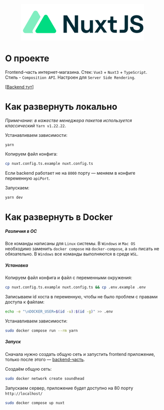 <p align="center"><img src="https://raw.githubusercontent.com/Rib0v/soundhead_front/6494fe30b917ffc0c583cd90d933e5951c012656/assets/nuxt-logo.svg" width="400" alt="NuxtJS Logo"></p>

# О проекте

Frontend-часть интернет-магазина. Стек: `Vue3` + `Nuxt3` + `TypeScript`. Стиль - `Composition API`.  Настроен для `Server Side Rendering`.

[[Backend тут](https://github.com/Rib0v/soundhead_back)]

# Как развернуть локально

*Примечание: в кажестве менеджера пакетов используется классический* `Yarn v1.22.22`.

Устанавливаем зависимости:

```bash
yarn
```

Копируем файл конфига:

```bash
cp nuxt.config.ts.example nuxt.config.ts
```

Если backend работает не на `8000` порту — меняем в конфиге переменную `apiPort`.

Запускаем:

```bash
yarn dev
```

# Как развернуть в Docker

##### Различия в ОС

Все команды написаны для `Linux` системы. В `Windows` и `Mac OS` необходимо заменить `docker compose` на `docker-compose`, а `sudo` писать не обязательно. В `Windows` все команды выполняются в среде `WSL`.

##### Установка

Копируем файл конфига  и файл с переменными окружения:

```bash
cp nuxt.config.ts.example nuxt.config.ts && cp .env.example .env
```

Записываем id хоста в переменную, чтобы не было проблем с правами доступа к файлам:

```bash
echo -e "\nDOCKER_USER=$(id -u):$(id -g)" >> .env
```

Устанавливаем зависимости:

```bash
sudo docker compose run --rm yarn
```

##### Запуск

Сначала нужно создать общую сеть и запустить frontend приложение, только после этого — [backend-часть](https://github.com/Rib0v/soundhead_back).

Создаём общую сеть:

```bash
sudo docker network create soundhead
```

Запускаем сервер, приложение будет доступно на 80 порту `http://localhost/`

```bash
sudo docker compose up nuxt
```
